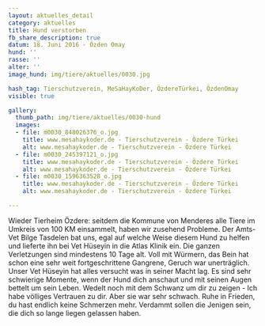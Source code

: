 ```yaml
---
layout: aktuelles_detail
category: aktuelles
title: Hund verstorben
fb_share_description: true
datum: 18. Juni 2016 - Özden Omay
hund: ''
rasse: ''
alter: ''
image_hund: img/tiere/aktuelles/0030.jpg

hash_tag: Tierschutzverein, MeSaHayKoDer, ÖzdereTürkei, ÖzdenOmay
visible: true

gallery:
  thumb_path: img/tiere/aktuelles/0030-hund
  images:
  - file: m0030_848026376_o.jpg
    title: www.mesahaykoder.de - Tierschutzverein - Özdere Türkei
    alt: www.mesahaykoder.de - Tierschutzverein - Özdere Türkei
  - file: m0030_245397121_o.jpg
    title: www.mesahaykoder.de - Tierschutzverein - Özdere Türkei
    alt: www.mesahaykoder.de - Tierschutzverein - Özdere Türkei
  - file: m0030_1596363528_o.jpg
    title: www.mesahaykoder.de - Tierschutzverein - Özdere Türkei
    alt: www.mesahaykoder.de - Tierschutzverein - Özdere Türkei

---
```


Wieder Tierheim Özdere: seitdem die Kommune von Menderes alle Tiere im Umkreis von 100 KM einsammelt, haben wir zusehend Probleme.
Der Amts-Vet Bilge Tasdelen bat uns, egal auf welche Weise diesem Hund zu helfen und lieferte ihn bei Vet Hüseyin in die Atlas Klinik ein.
Die ganzen Verletzungen sind mindestens 10 Tage alt. Voll mit Würmern, das Bein hat schon eine sehr weit fortgeschrittene Gangrene, Geruch war unerträglich.
Unser Vet Hüseyin hat alles versucht was in seiner Macht lag.
Es sind sehr schwierige Momente, wenn der Hund dich anschaut und mit seinen Augen bettelt um sein Leben. Wedelt noch mit dem Schwanz um dir zu zeigen - Ich habe völliges Vertrauen zu dir.
Aber sie war sehr schwach. Ruhe in Frieden, du hast endlich keine Schmerzen mehr.
Verdammt sollen die Jenigen sein, die dich so lange liegen gelassen haben.
